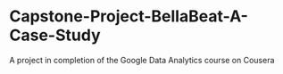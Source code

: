 # Capstone-Project-BellaBeat-A-Case-Study
A project in completion of the Google Data Analytics course on Cousera
